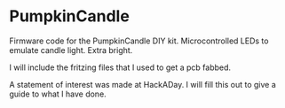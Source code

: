 PumpkinCandle
=============

Firmware code for the PumpkinCandle DIY kit. Microcontrolled LEDs to emulate candle light. Extra bright.

I will include the fritzing files that I used to get a pcb fabbed.

A statement of interest was made at HackADay. I will fill this out to give a guide to what I have done.